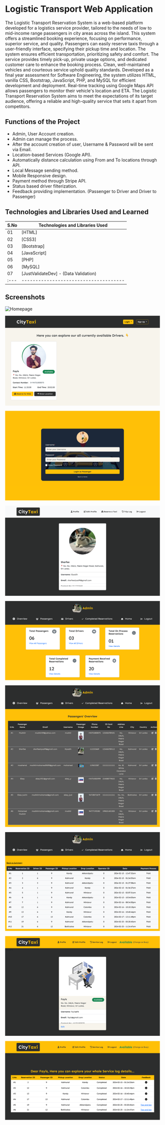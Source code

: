 # Logistic Transport Web Application

The Logistic Transport Reservation System is a web-based platform developed for a logistics service provider, tailored to the needs of low to mid-income range passengers in city areas across the island. This system offers a streamlined booking experience, focusing on performance, superior service, and quality. Passengers can easily reserve taxis through a user-friendly interface, specifying their pickup time and location. The system ensures efficient transportation, prioritizing safety and comfort. The service provides timely pick-up, private usage options, and dedicated customer care to enhance the booking process. Clean, well-maintained vehicles and courteous service uphold quality standards. Developed as a final year assessment for Software Engineering, the system utilizes HTML, vanilla CSS, Bootstrap, JavaScript, PHP, and MySQL for efficient development and deployment. Real-time tracking using Google Maps API allows passengers to monitor their vehicle's location and ETA. The Logistic Transport Reservation System aims to meet the expectations of its target audience, offering a reliable and high-quality service that sets it apart from competitors.

## Functions of the Project

- Admin, User Account creation.
- Admin can manage the process.
- After the account creation of user, Username & Password will be sent via Email.
- Location-based Services (Google API).
- Automatically distance calculation using From and To locations through API.
- Local Message sending method.
- Mobile Responsive design.
- Payment method through Stripe API.
- Status based driver filterization.
- Feedback providing implementation. (Passenger to Driver and Driver to Passenger)

## Technologies and Libraries Used and Learned

| S.No | Technologies and Libraries Used       |
| :--- | ------------------------------------- |
| 01   | [HTML]                                |
| 02   | [CSS3]                                |
| 03   | [Bootstrap]                           |
| 04   | [JavaScript]                          |
| 05   | [PHP]                                 |
| 06   | [MySQL]                               |
| 07   | [JustValidateDev] - (Data Validation) |
| :--- | ------------------------------------- |

## Screenshots

![Homepage](./screenshots/1.png)

![Drivers Page](./screenshots/2.png)

![Passenger Login Page](./screenshots/3.png)

![Passenger Dashboard](./screenshots/4.png)

![Admin Dashboard](./screenshots/5.png)

![Passenger Overview in Admin Dashboard](./screenshots/6.png)

![Completed Reservation Overview in Admin Dashboar](./screenshots/7.png)

![Driver's Profile Dashboard](./screenshots/8.png)

![Driver's Service Overview in Relevent Driver's Dashboard](./screenshots/9.png)
